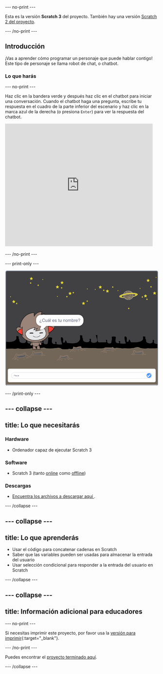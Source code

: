 \--- no-print \---

Esta es la versión **Scratch 3** del proyecto. También hay una versión [Scratch 2 del proyecto](https://projects.raspberrypi.org/en/projects/chatbot-scratch2).

\--- /no-print \---

## Introducción

¡Vas a aprender cómo programar un personaje que puede hablar contigo! Este tipo de personaje se llama robot de chat, o chatbot.

### Lo que harás

\--- no-print \---

Haz clic en la bandera verde y después haz clic en el chatbot para iniciar una conversación. Cuando el chatbot haga una pregunta, escribe tu respuesta en el cuadro de la parte inferior del escenario y haz clic en la marca azul de la derecha (o presiona `Enter`) para ver la respuesta del chatbot.

<div class="scratch-preview">
  <iframe allowtransparency="true" width="485" height="402" src="https://scratch.mit.edu/projects/embed/248864190/?autostart=false" 
  frameborder="0" scrolling="no"></iframe>
</div>

\--- /no-print \---

\--- print-only \---

![proyecto completo](images/chatbot-preview.png)

\--- /print-only \---

## \--- collapse \---

## title: Lo que necesitarás

### Hardware

- Ordenador capaz de ejecutar Scratch 3

### Software

- Scratch 3 (tanto [online](https://rpf.io/scratchon) como [offline](https://rpf.io/scratchoff))

### Descargas

- [ Encuentra los archivos a descargar aquí ](http://rpf.io/p/en/chatbot-go).

\--- /collapse \---

## \--- collapse \---

## title: Lo que aprenderás

- Usar el código para concatenar cadenas en Scratch
- Saber que las variables pueden ser usadas para almacenar la entrada del usuario
- Usar selección condicional para responder a la entrada del usuario en Scratch

\--- /collapse \---

## \--- collapse \---

## title: Información adicional para educadores

\--- no-print \---

Si necesitas imprimir este proyecto, por favor usa la [versión para imprimir](https://projects.raspberrypi.org/en/projects/chatbot/print){:target="_blank"}.

\--- /no-print \---

Puedes encontrar el [proyecto terminado aquí](http://rpf.io/p/en/chatbot-get).

\--- /collapse \---